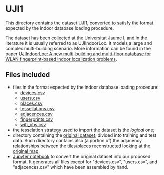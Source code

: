 # UJI1

This directory contains the dataset UJI1, converted to satisfy the format expected by the indoor database loading procedure.

The dataset has been collected at the Universitat Jaume I, and in the literature it is usually referred to as UJIIndoorLoc. It models a large and complex multi-building scenario. More information can be found in the paper [UJIIndoorLoc: A new multi-building and multi-floor database for WLAN fingerprint-based indoor localization problems](https://ieeexplore.ieee.org/document/7275492).

## Files included

* files in the format expected by the indoor database loading procedure:
  * [devices.csv](https://github.com/dslab-uniud/Database-indoor/blob/main/Datasets/UJI1/devices.csv)
  * [users.csv](https://github.com/dslab-uniud/Database-indoor/blob/main/Datasets/UJI1/users.csv)
  * [places.csv](https://github.com/dslab-uniud/Database-indoor/blob/main/Datasets/UJI1/places.csv)
  * [tessellations.csv](https://github.com/dslab-uniud/Database-indoor/blob/main/Datasets/UJI1/tessellations.csv)
  * [adjacences.csv](https://github.com/dslab-uniud/Database-indoor/blob/main/Datasets/UJI1/adjacences.csv)
  * [fingerprints.csv](https://github.com/dslab-uniud/Database-indoor/blob/main/Datasets/UJI1/fingerprints.csv)
  * [wifi_obs.csv](https://github.com/dslab-uniud/Database-indoor/blob/main/Datasets/UJI1/wifi_obs.csv)
* the tesselation strategy used to import the dataset is the _logical_ one;
* directory containing the [original dataset](https://github.com/dslab-uniud/Database-indoor/blob/main/Datasets/raw_db/raw_datasets/UJI1/), divided into training and test data. Such directory contains also (a portion of) the adjacency relationships between the tiles/places reconstructed looking at the [original map](http://indoorloc.uji.es/webviewer/#).
* [Jupyter notebook](https://github.com/dslab-uniud/Database-indoor/blob/main/Datasets/raw_db/uji_convert.ipynb) to convert the original dataset into our proposed format. It generates all files except for "devices.csv", "users.csv", and "adjacences.csv" which have been assembled by hand.
